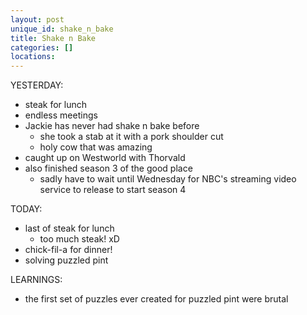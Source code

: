 ```yaml
---
layout: post
unique_id: shake_n_bake
title: Shake n Bake
categories: []
locations: 
---
```


YESTERDAY:
* steak for lunch
* endless meetings
* Jackie has never had shake n bake before
  * she took a stab at it with a pork shoulder cut
  * holy cow that was amazing
* caught up on Westworld with Thorvald
* also finished season 3 of the good place
  * sadly have to wait until Wednesday for NBC's streaming video service to release to start season 4

TODAY:
* last of steak for lunch
  * too much steak! xD
* chick-fil-a for dinner!
* solving puzzled pint

LEARNINGS:
* the first set of puzzles ever created for puzzled pint were brutal
